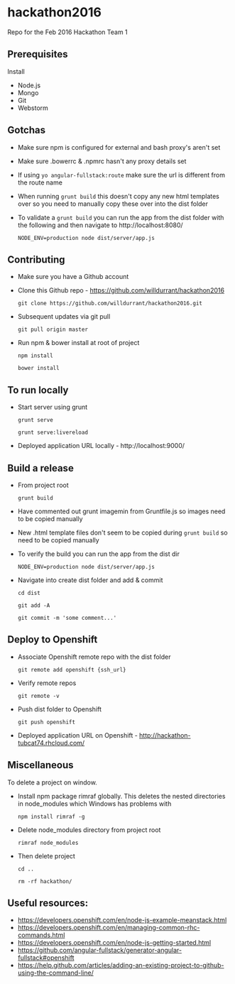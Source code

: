 # hackathon2016
Repo for the Feb 2016 Hackathon Team 1


## Prerequisites 

Install
* Node.js
* Mongo
* Git
* Webstorm


## Gotchas

* Make sure npm is configured for external and bash proxy's aren't set
* Make sure .bowerrc & .npmrc hasn't any proxy details set
* If using ```yo angular-fullstack:route``` make sure the url is different from the route name
* When running ```grunt build``` this doesn't copy any new html templates over so you need to manually copy these over into the dist folder
* To validate a ```grunt build``` you can run the app from the dist folder with the following and then navigate to http://localhost:8080/

    ```NODE_ENV=production node dist/server/app.js```

## Contributing

* Make sure you have a Github account
* Clone this Github repo - https://github.com/willdurrant/hackathon2016

    ```git clone https://github.com/willdurrant/hackathon2016.git```
    
* Subsequent updates via git pull

    ```git pull origin master```

* Run npm & bower install at root of project

    ```npm install```

    ```bower install```

## To run locally

* Start server using grunt

    ```grunt serve```

    ```grunt serve:livereload```

* Deployed application URL locally - http://localhost:9000/
	
## Build a release
* From project root

    ```grunt build```
* Have commented out grunt imagemin from Gruntfile.js so images need to be copied manually
* New .html template files don't seem to be copied during ```grunt build``` so need to be copied manually
* To verify the build you can run the app from the dist dir

    ```NODE_ENV=production node dist/server/app.js```


* Navigate into create dist folder and add & commit

    ```cd dist```

    ```git add -A```

    ```git commit -m 'some comment...'```

## Deploy to Openshift	
	
* Associate Openshift remote repo with the dist folder

    ```git remote add openshift {ssh_url}```
	
* Verify remote repos

    ```git remote -v```

* Push dist folder to Openshift

  ```git push openshift```
	
* Deployed application URL on Openshift - http://hackathon-tubcat74.rhcloud.com/


## Miscellaneous

To delete a project on window.
* Install npm package rimraf globally. This deletes the nested directories in node_modules which Windows has problems with

    ```npm install rimraf -g```

* Delete node_modules directory from project root

    ```rimraf node_modules```

* Then delete project

    ```cd ..```

    ```rm -rf hackathon/```
	
## Useful resources:
* https://developers.openshift.com/en/node-js-example-meanstack.html
* https://developers.openshift.com/en/managing-common-rhc-commands.html
* https://developers.openshift.com/en/node-js-getting-started.html
* https://github.com/angular-fullstack/generator-angular-fullstack#openshift
* https://help.github.com/articles/adding-an-existing-project-to-github-using-the-command-line/
